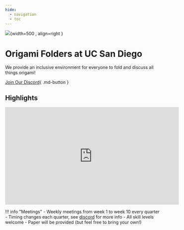 ```yaml
---
hide:
  - navigation
  - toc
---
```



![](media/banner.jpg){width=500 , align=right }
# **Origami Folders at UC San Diego**
We provide an inclusive environment for everyone to fold and discuss all things origami!

[Join Our Discord](https://discord.gg/6qBqJ2KYrm){ .md-button }

## Highlights
<iframe width="560" height="315" src="https://www.youtube.com/embed/KHfACWgcyXc?si=N-n0qdv6RqdNfVay" title="YouTube video player" frameborder="0" allow="accelerometer; autoplay; clipboard-write; encrypted-media; gyroscope; picture-in-picture; web-share" allowfullscreen></iframe>

!!! info "Meetings"
	- Weekly meetings from week 1 to week 10 every quarter
	- Timing changes each quarter, see [discord](https://discord.gg/6qBqJ2KYrm) for more info
	- All skill levels welcome
	- Paper will be provided (but feel free to bring your own!)
